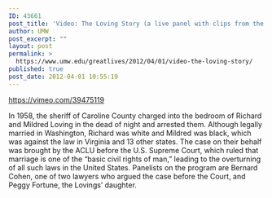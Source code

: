 ```yaml
---
ID: 43661
post_title: 'Video: The Loving Story (a live panel with clips from the HBO documentary)'
author: UMW
post_excerpt: ""
layout: post
permalink: >
  https://www.umw.edu/greatlives/2012/04/01/video-the-loving-story/
published: true
post_date: 2012-04-01 10:55:19
---
```

https://vimeo.com/39475119

In 1958, the sheriff of Caroline County charged into the bedroom of Richard and Mildred Loving in the dead of night and arrested them. Although legally married in Washington, Richard was white and Mildred was black, which was against the law in Virginia and 13 other states. The case on their behalf was brought by the ACLU before the U.S. Supreme Court, which ruled that marriage is one of the “basic civil rights of man,” leading to the overturning of all such laws in the United States. Panelists on the program are Bernard Cohen, one of two lawyers who argued the case before the Court, and Peggy Fortune, the Lovings’ daughter.